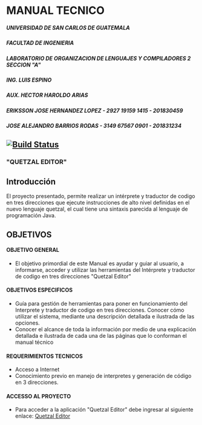 # MANUAL TECNICO 
##### UNIVERSIDAD DE SAN CARLOS DE GUATEMALA
##### FACULTAD DE INGENIERIA 
##### LABORATORIO DE ORGANIZACION DE LENGUAJES Y COMPILADORES 2 SECCION "A"
##### ING. LUIS ESPINO 
##### AUX. HECTOR HAROLDO ARIAS 
##### ERIKSSON JOSE HERNANDEZ LOPEZ - 2927 19159 1415 - 201830459
##### JOSE ALEJANDRO BARRIOS RODAS - 3149 67567 0901 - 201831234
[![Build Status](https://travis-ci.org/joemccann/dillinger.svg?branch=master)](https://travis-ci.org/joemccann/dillinger)
---
### "QUETZAL EDITOR"
## Introducción
El proyecto presentado, permite realizar un intérprete y traductor de codigo en tres direcciones que ejecute instrucciones de alto nivel definidas en el nuevo lenguaje quetzal, el cual tiene una sintaxis parecida al lenguaje de programación Java. 

## OBJETIVOS 
#### OBJETIVO GENERAL 
-  El objetivo primordial de este Manual es ayudar y guiar al usuario, a informarse, acceder y  utilizar  las  herramientas  del  Intérprete y traductor de codigo en tres direcciones "Quetzal Editor" 

#### OBJETIVOS ESPECIFICOS 
- Guía para gestión de herramientas para poner en funcionamiento del Interprete y traductor de codigo en tres direcciones. 
 Conocer cómo utilizar el sistema, mediante una descripción detallada e ilustrada 
de las opciones.
- Conocer el alcance de toda la información por medio de una explicación detallada 
e ilustrada de cada una de las páginas que lo conforman el manual técnico 

#### REQUERIMIENTOS TECNICOS 
- Acceso a Internet 
- Conocimiento previo en manejo de interpretes y generación de código en 3 direcciones. 


#### ACCESSO AL PROYECTO 
- Para acceder a la aplicación "Quetzal Editor" debe ingresar al siguiente enlace:   [Quetzal Editor](https://lexisbr.github.io/Quetzal/) 